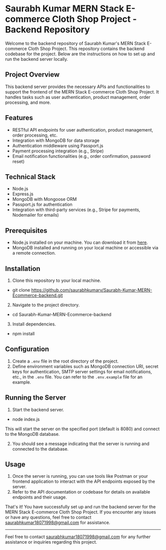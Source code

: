 # Saurabh Kumar MERN Stack E-commerce Cloth Shop Project - Backend Repository

Welcome to the backend repository of Saurabh Kumar's MERN Stack E-commerce Cloth Shop Project. This repository contains the backend codebase for the project. Below are the instructions on how to set up and run the backend server locally.

## Project Overview
This backend server provides the necessary APIs and functionalities to support the frontend of the MERN Stack E-commerce Cloth Shop Project. It handles tasks such as user authentication, product management, order processing, and more.

## Features
- RESTful API endpoints for user authentication, product management, order processing, etc.
- Integration with MongoDB for data storage
- Authentication middleware using Passport.js
- Payment processing integration (e.g., Stripe)
- Email notification functionalities (e.g., order confirmation, password reset)

## Technical Stack
- Node.js
- Express.js
- MongoDB with Mongoose ORM
- Passport.js for authentication
- Integration with third-party services (e.g., Stripe for payments, Nodemailer for emails)

## Prerequisites
- Node.js installed on your machine. You can download it from [here](https://nodejs.org/).
- MongoDB installed and running on your local machine or accessible via a remote connection.

## Installation

1. Clone this repository to your local machine.
- git clone https://github.com/saurabhkumarv/Saurabh-Kumar-MERN-Ecommerce-backend.git

2. Navigate to the project directory.
- cd Saurabh-Kumar-MERN-Ecommerce-backend

3. Install dependencies.
- npm install


## Configuration
1. Create a `.env` file in the root directory of the project.
2. Define environment variables such as MongoDB connection URI, secret keys for authentication, SMTP server settings for email notifications, etc., in the `.env` file. You can refer to the `.env.example` file for an example.

## Running the Server
1. Start the backend server.
- node index.js

This will start the server on the specified port (default is 8080) and connect to the MongoDB database.

2. You should see a message indicating that the server is running and connected to the database.

## Usage
1. Once the server is running, you can use tools like Postman or your frontend application to interact with the API endpoints exposed by the server.
2. Refer to the API documentation or codebase for details on available endpoints and their usage.

That's it! You have successfully set up and run the backend server for the MERN Stack E-commerce Cloth Shop Project. If you encounter any issues or have any questions, feel free to contact saurabhkumar18071998@gmail.com for assistance.

---
Feel free to contact saurabhkumar18071998@gmail.com for any further assistance or inquiries regarding this project.

